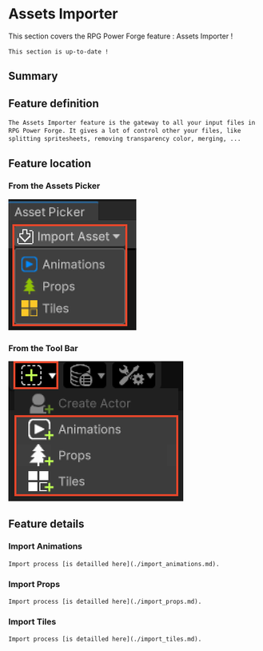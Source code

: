 # Assets Importer

This section covers the RPG Power Forge feature : Assets Importer !

```admonish success title="Oh yeah"
This section is up-to-date !
```

## Summary

## Feature definition
```admonish summary title="Assets Importer"
The Assets Importer feature is the gateway to all your input files in RPG Power Forge. It gives a lot of control other your files, like splitting spritesheets, removing transparency color, merging, ...
```

## Feature location

### From the Assets Picker

![import_animation_window.png](../../../../../../media/user_manual/assets_management/window_location.png)

### From the Tool Bar

![window_location2.png](../../../../../../media/user_manual/assets_management/window_location2.png)

## Feature details

### Import Animations
```admonish example title="Detailled process"
Import process [is detailled here](./import_animations.md).
```

### Import Props
```admonish example title="Detailled process"
Import process [is detailled here](./import_props.md).
```

### Import Tiles
```admonish example title="Detailled process"
Import process [is detailled here](./import_tiles.md).
```